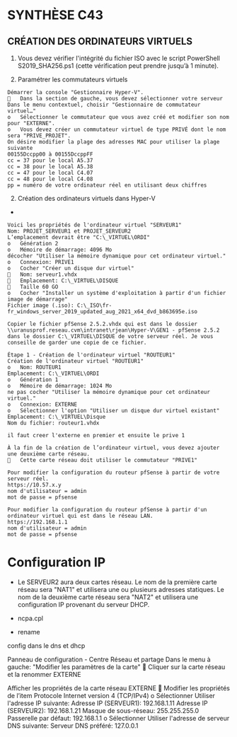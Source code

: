 # SYNTHÈSE C43

## CRÉATION DES ORDINATEURS VIRTUELS
 1. Vous devez vérifier l'intégrité du fichier ISO avec le script PowerShell S2019_SHA256.ps1 (cette vérification peut prendre jusqu’à 1 minute).

2.  Paramétrer les commutateurs virtuels
```word
Démarrer la console "Gestionnaire Hyper-V".
	Dans la section de gauche, vous devez sélectionner votre serveur
Dans le menu contextuel, choisir "Gestionnaire de commutateur virtuel…"
o	Sélectionner le commutateur que vous avez créé et modifier son nom pour "EXTERNE".
o	Vous devez créer un commutateur virtuel de type PRIVÉ dont le nom sera "PRIVE_PROJET".
On désire modifier la plage des adresses MAC pour utiliser la plage suivante
00155Dccpp00 à 00155DccppFF
cc = 37 pour le local A5.37
cc = 38 pour le local A5.38
cc = 47 pour le local C4.07
cc = 48 pour le local C4.08
pp = numéro de votre ordinateur réel en utilisant deux chiffres
```


2. Création des ordinateurs virtuels dans Hyper-V
- 
```word
Voici les propriétés de l'ordinateur virtuel "SERVEUR1"
Nom: PROJET_SERVEUR1 et PROJET_SERVEUR2 
L’emplacement devrait être "C:\_VIRTUEL\ORDI"
o	Génération 2
o	Mémoire de démarrage: 4096 Mo
décocher "Utiliser la mémoire dynamique pour cet ordinateur virtuel."
o	Connexion: PRIVE1
o	Cocher "Créer un disque dur virtuel"
	Nom: serveur1.vhdx
	Emplacement: C:\_VIRTUEL\DISQUE
	Taille 60 GO
o	Cocher "Installer un système d'exploitation à partir d'un fichier image de démarrage"
Fichier image (.iso): C:\_ISO\fr-fr_windows_server_2019_updated_aug_2021_x64_dvd_b863695e.iso
```
```word
Copier le fichier pfSense 2.5.2.vhdx qui est dans le dossier
\\uranusprof.reseau.cvm\intranet\rjean\Hyper-V\GEN1 - pfSense 2.5.2 dans le dossier C:\_VIRTUEL\DISQUE de votre serveur réel. Je vous conseille de garder une copie de ce fichier.

Étape 1 - Création de l'ordinateur virtuel "ROUTEUR1"
Création de l'ordinateur virtuel "ROUTEUR1"
o	Nom: ROUTEUR1
Emplacement: C:\_VIRTUEL\ORDI
o	Génération 1
o	Mémoire de démarrage: 1024 Mo
ne pas cocher "Utiliser la mémoire dynamique pour cet ordinateur virtuel."
o	Connexion: EXTERNE
o	Sélectionner l'option "Utiliser un disque dur virtuel existant"
Emplacement: C:\_VIRTUEL\Disque
Nom du fichier: routeur1.vhdx

il faut creer l'externe en premier et ensuite le prive 1

À la fin de la création de l’ordinateur virtuel, vous devez ajouter une deuxième carte réseau.
	Cette carte réseau doit utiliser le commutateur "PRIVE1"

Pour modifier la configuration du routeur pfSense à partir de votre serveur réel.
https://10.57.x.y
nom d'utilisateur = admin
mot de passe = pfsense

Pour modifier la configuration du routeur pfSense à partir d'un ordinateur virtuel qui est dans le réseau LAN.
https://192.168.1.1
nom d'utilisateur = admin
mot de passe = pfsense

```

# Configuration IP
- Le SERVEUR2 aura deux cartes réseau. Le nom de la première carte réseau sera "NAT1" et utilisera une ou plusieurs adresses statiques. Le nom de la deuxième carte réseau sera "NAT2" et utilisera une configuration IP provenant du serveur DHCP.

- ncpa.cpl 
- rename


config dans le dns et dhcp

Panneau de configuration - Centre Réseau et partage
Dans le menu à gauche: "Modifier les paramètres de la carte"
	Cliquer sur la carte réseau et la renommer EXTERNE

Afficher les propriétés de la carte réseau EXTERNE
	Modifier les propriétés de l’item Protocole Internet version 4 (TCP/IPv4)
o	Sélectionner Utiliser l'adresse IP suivante:
Adresse IP (SERVEUR1): 192.168.1.11
Adresse IP (SERVEUR2): 192.168.1.21
Masque de sous-réseau: 255.255.255.0
Passerelle par défaut: 192.168.1.1
o	Sélectionner Utiliser l'adresse de serveur DNS suivante:
Serveur DNS préféré: 127.0.0.1

